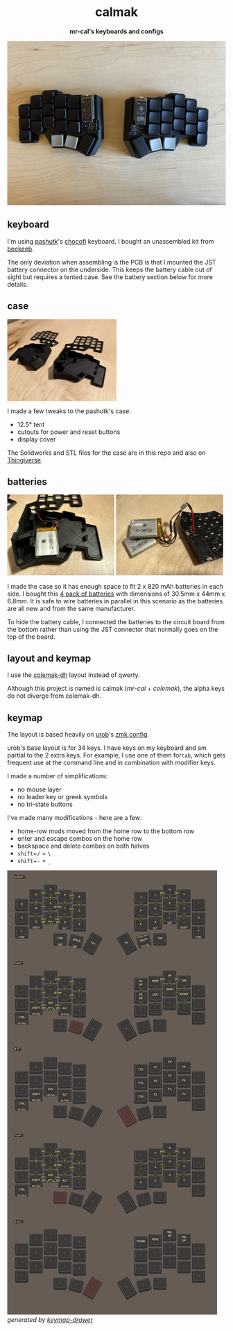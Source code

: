 <h1 style="text-align: center;">
  calmak
</h1>

<p style="text-align: center;"><b>mr-cal's keyboards and configs</b></p>


![](draw/chocofi-1.jpg)

## keyboard

I'm using [pashutk](https://github.com/pashutk)'s [chocofi](https://github.com/pashutk/chocofi) keyboard.
I bought an unassembled kit from [beekeeb](https://shop.beekeeb.com/product/chocofi-36-keys-kailh-low-profile-choc-v1-mechanical-ergonomic-hotswap-split-keyboard-diy-kit/).

The only deviation when assembling is the PCB is that I mounted the JST battery connector on the underside. This keeps the battery cable out of sight but requires a tented case. See the battery section below for more details.

## case

<img src="draw/chocofi-2.jpg" width="50%" align="middle">

I made a few tweaks to the pashutk's case:

* 12.5° tent
* cutouts for power and reset buttons
* display cover

The Solidworks and STL files for the case are in this repo and also on [Thingiverse](https://www.thingiverse.com/thing:6844514).

## batteries

<p float="left">
  <img src="draw/chocofi-3.jpg" width=49%">
  <img src="draw/chocofi-4.jpg" width=49%">
</p>

I made the case so it has enough space to fit 2 x 820 mAh batteries in each side. 
I bought this [4 pack of batteries](https://www.amazon.com/dp/B08HJ53Q3C) with dimensions of 30.5mm x 44mm x 6.8mm. 
It is safe to wire batteries in parallel in this scenario as the batteries are all new and from the same manufacturer.

To hide the battery cable, I connected the batteries to the circuit board from the bottom rather than using the JST connector that normally goes on the top of the board.


## layout and keymap

I use the [colemak-dh](http://colemakmods.github.io/mod-dh/) layout instead of qwerty.

Although this project is named is calmak (*mr-cal* + *colemak*), the alpha keys do not diverge from colemak-dh.

## keymap

The layout is based heavily on [urob](https://github.com/urob)'s [zmk config](https://github.com/urob/zmk-config).

urob's base layout is for 34 keys. I have keys on my keyboard and am partial to the 2 extra keys.
For example, I use one of them for`tab`, which gets frequent use at the command line and in combination with modifier keys.

I made a number of simplifications:

* no mouse layer
* no leader key or greek symbols
* no tri-state buttons

I've made many modifications - here are a few:

* home-row mods moved from the home row to the bottom row
* enter and escape combos on the home row
* backspace and delete combos on both halves
* `shift`+`/` = `\`
* `shift`+`-` = `_`

![](draw/keymap.png)
*generated by [keymap-drawer](https://github.com/caksoylar/keymap-drawer)*
